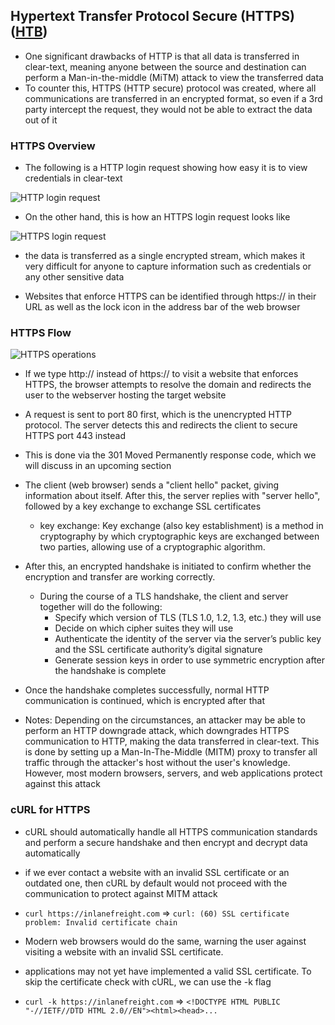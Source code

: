 ## Hypertext Transfer Protocol Secure (HTTPS) ([HTB](https://academy.hackthebox.com/module/35/section/228))

-   One significant drawbacks of HTTP is that all data is transferred in clear-text, meaning anyone between the source and destination can perform a Man-in-the-middle (MiTM) attack to view the transferred data
-   To counter this, HTTPS (HTTP secure) protocol was created, where all communications are transferred in an encrypted format, so even if a 3rd party intercept the request, they would not be able to extract the data out of it

### HTTPS Overview

-   The following is a HTTP login request showing how easy it is to view credentials in clear-text

![HTTP login request](https://academy.hackthebox.com/storage/modules/35/https_clear.png)

-   On the other hand, this is how an HTTPS login request looks like

![HTTPS login request](https://academy.hackthebox.com/storage/modules/35/https_google_enc.png)

-   the data is transferred as a single encrypted stream, which makes it very difficult for anyone to capture information such as credentials or any other sensitive data

-   Websites that enforce HTTPS can be identified through https:// in their URL as well as the lock icon in the address bar of the web browser

### HTTPS Flow

![HTTPS operations](https://academy.hackthebox.com/storage/modules/35/HTTPS_Flow.png)

-   If we type http:// instead of https:// to visit a website that enforces HTTPS, the browser attempts to resolve the domain and redirects the user to the webserver hosting the target website

-   A request is sent to port 80 first, which is the unencrypted HTTP protocol. The server detects this and redirects the client to secure HTTPS port 443 instead

-   This is done via the 301 Moved Permanently response code, which we will discuss in an upcoming section

-   The client (web browser) sends a "client hello" packet, giving information about itself. After this, the server replies with "server hello", followed by a key exchange to exchange SSL certificates
    -   key exchange: Key exchange (also key establishment) is a method in cryptography by which cryptographic keys are exchanged between two parties, allowing use of a cryptographic algorithm.
-   After this, an encrypted handshake is initiated to confirm whether the encryption and transfer are working correctly.
    -   During the course of a TLS handshake, the client and server together will do the following:
        -   Specify which version of TLS (TLS 1.0, 1.2, 1.3, etc.) they will use
        -   Decide on which cipher suites they will use
        -   Authenticate the identity of the server via the server’s public key and the SSL certificate authority’s digital signature
        -   Generate session keys in order to use symmetric encryption after the handshake is complete
-   Once the handshake completes successfully, normal HTTP communication is continued, which is encrypted after that
-   Notes: Depending on the circumstances, an attacker may be able to perform an HTTP downgrade attack, which downgrades HTTPS communication to HTTP, making the data transferred in clear-text. This is done by setting up a Man-In-The-Middle (MITM) proxy to transfer all traffic through the attacker's host without the user's knowledge. However, most modern browsers, servers, and web applications protect against this attack

### cURL for HTTPS

-   cURL should automatically handle all HTTPS communication standards and perform a secure handshake and then encrypt and decrypt data automatically
-   if we ever contact a website with an invalid SSL certificate or an outdated one, then cURL by default would not proceed with the communication to protect against MITM attack

-   `curl https://inlanefreight.com` => `curl: (60) SSL certificate problem: Invalid certificate chain`

-   Modern web browsers would do the same, warning the user against visiting a website with an invalid SSL certificate.

-   applications may not yet have implemented a valid SSL certificate. To skip the certificate check with cURL, we can use the -k flag

-   `curl -k https://inlanefreight.com` => `<!DOCTYPE HTML PUBLIC "-//IETF//DTD HTML 2.0//EN"><html><head>...`
